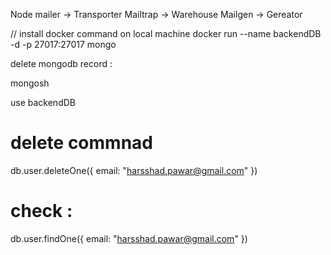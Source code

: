 Node mailer -> Transporter
Mailtrap -> Warehouse
Mailgen -> Gereator

// install docker command on local machine
docker run --name backendDB -d -p 27017:27017 mongo

delete mongodb record :

mongosh

use backendDB

# delete commnad

db.user.deleteOne({ email: "harsshad.pawar@gmail.com" })

# check :

db.user.findOne({ email: "harsshad.pawar@gmail.com" })
